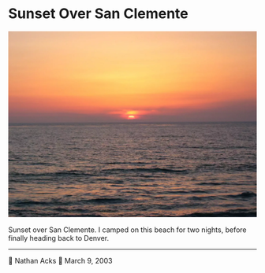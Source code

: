 # Sunset Over San Clemente

![Sunset over the Pacific Ocean](assets/627e0276f9cf2ae18ea35479911a5cdb.webp)

Sunset over San Clemente. I camped on this beach for two nights, before finally heading back to Denver.

- - - -

👤 Nathan Acks
📅 March 9, 2003
